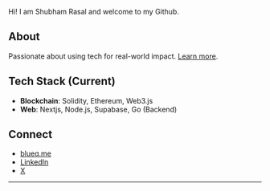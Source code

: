 Hi! I am Shubham Rasal and welcome to my Github.

## About
Passionate about using tech for real-world impact. [Learn more](https://bluequbits.vercel.app/about).

## Tech Stack (Current)
- **Blockchain**: Solidity, Ethereum, Web3.js
- **Web**: Nextjs, Node.js, Supabase, Go (Backend)

## Connect
- [blueq.me](https://blueq.me)
- [LinkedIn](https://www.linkedin.com/in/shubhamrasal)
- [X](https://x.com/bluequbits)

---
